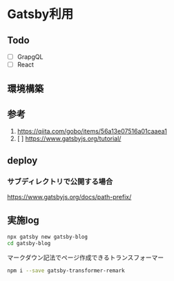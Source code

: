 # Gatsby利用

## Todo

- [ ] GrapgQL
- [ ] React

## 環境構築

## 参考

1. <https://qiita.com/gobo/items/56a13e07516a01caaea1>
2. [ ] <https://www.gatsbyjs.org/tutorial/>

## deploy

### サブディレクトリで公開する場合

<https://www.gatsbyjs.org/docs/path-prefix/>

## 実施log

```bash
npx gatsby new gatsby-blog
cd gatsby-blog
```

マークダウン記法でページ作成できるトランスフォーマー

```bash
npm i --save gatsby-transformer-remark
```
